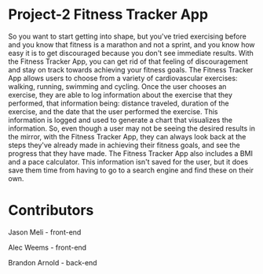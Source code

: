 # Project-2 Fitness Tracker App

So you want to start getting into shape, but you've tried exercising before and you know that fitness is a marathon and not a sprint, and you know how easy it is to get discouraged because you don't see immediate results. With the Fitness Tracker App, you can get rid of that feeling of discouragement and stay on track towards achieving your fitness goals. The Fitness Tracker App allows users to choose from a variety of cardiovascular exercises: walking, running, swimming and cycling. Once the user chooses an exercise, they are able to log information about the exercise that they performed, that information being: distance traveled, duration of the exercise, and the date that the user performed the exercise. This information is logged and used to generate a chart that visualizes the information. So, even though a user may not be seeing the desired results in the mirror, with the Fitness Tracker App, they can always look back at the steps they've already made in achieving their fitness goals, and see the progress that they have made. The Fitness Tracker App also includes a BMI and a pace calculator. This information isn't saved for the user, but it does save them time from having to go to a search engine and find these on their own.

# Contributors

Jason Meli - front-end

Alec Weems - front-end

Brandon Arnold - back-end
